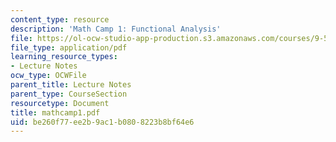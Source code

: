 ```yaml
---
content_type: resource
description: 'Math Camp 1: Functional Analysis'
file: https://ol-ocw-studio-app-production.s3.amazonaws.com/courses/9-520-statistical-learning-theory-and-applications-spring-2003/be260f77ee2b9ac1b0808223b8bf64e6_mathcamp1.pdf
file_type: application/pdf
learning_resource_types:
- Lecture Notes
ocw_type: OCWFile
parent_title: Lecture Notes
parent_type: CourseSection
resourcetype: Document
title: mathcamp1.pdf
uid: be260f77-ee2b-9ac1-b080-8223b8bf64e6
---
```


